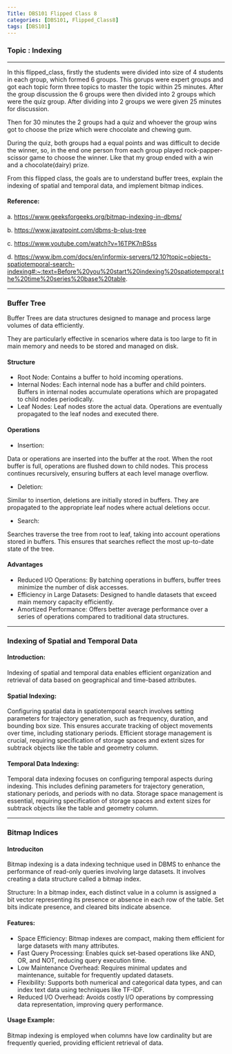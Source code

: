 ```yaml
---
Title: DBS101 Flipped Class 8
categories: [DBS101, Flipped_Class8]
tags: [DBS101]
---
```


### Topic : Indexing

---

In this flipped_class, firstly the students were divided into size of 4 students in each group, which formed 6 groups. This gorups were expert groups and got each topic form three topics to master the topic within 25 minutes. After the group discussion the 6 groups were then divided into 2 groups which were the quiz group.
After dividing into 2 groups we were given 25 minutes for discussion.

Then for 30 minutes the 2 groups had a quiz and whoever the group wins got to choose the prize which were chocolate and chewing gum.

During the quiz, both groups had a equal points and was difficult to decide the winner, so, in the end one person from each group played rock-papper-scissor game to choose the winner. Like that my group ended with a win and a chocolate(dairy) prize.

From this flipped class, the goals are to understand buffer trees, explain the indexing of spatial and temporal data, and implement bitmap indices.

#### Reference:

a. https://www.geeksforgeeks.org/bitmap-indexing-in-dbms/

b. https://www.javatpoint.com/dbms-b-plus-tree

c. https://www.youtube.com/watch?v=16TPK7nBSss

d. https://www.ibm.com/docs/en/informix-servers/12.10?topic=objects-spatiotemporal-search-indexing#:~:text=Before%20you%20start%20indexing%20spatiotemporal,the%20time%20series%20base%20table.

---

### Buffer Tree

Buffer Trees are data structures designed to manage and process large volumes of data efficiently.

They are particularly effective in scenarios where data is too large to fit in main memory and needs to be stored and managed on disk.

#### Structure

- Root Node:
  Contains a buffer to hold incoming operations.
- Internal Nodes:
  Each internal node has a buffer and child pointers.
  Buffers in internal nodes accumulate operations which are propagated to child nodes periodically.
- Leaf Nodes:
  Leaf nodes store the actual data.
  Operations are eventually propagated to the leaf nodes and executed there.

#### Operations

- Insertion:

Data or operations are inserted into the buffer at the root.
When the root buffer is full, operations are flushed down to child nodes.
This process continues recursively, ensuring buffers at each level manage overflow.

- Deletion:

Similar to insertion, deletions are initially stored in buffers.
They are propagated to the appropriate leaf nodes where actual deletions occur.

- Search:

Searches traverse the tree from root to leaf, taking into account operations stored in buffers.
This ensures that searches reflect the most up-to-date state of the tree.

#### Advantages

- Reduced I/O Operations:
  By batching operations in buffers, buffer trees minimize the number of disk accesses.
- Efficiency in Large Datasets:
  Designed to handle datasets that exceed main memory capacity efficiently.
- Amortized Performance:
  Offers better average performance over a series of operations compared to traditional data structures.

---

### Indexing of Spatial and Temporal Data

#### Introduction:

Indexing of spatial and temporal data enables efficient organization and retrieval of data based on geographical and time-based attributes.

#### Spatial Indexing:

Configuring spatial data in spatiotemporal search involves setting parameters for trajectory generation, such as frequency, duration, and bounding box size. This ensures accurate tracking of object movements over time, including stationary periods. Efficient storage management is crucial, requiring specification of storage spaces and extent sizes for subtrack objects like the table and geometry column.

#### Temporal Data Indexing:

Temporal data indexing focuses on configuring temporal aspects during indexing. This includes defining parameters for trajectory generation, stationary periods, and periods with no data. Storage space management is essential, requiring specification of storage spaces and extent sizes for subtrack objects like the table and geometry column.

---

### Bitmap Indices

#### Introduciton

Bitmap indexing is a data indexing technique used in DBMS to enhance the performance of read-only queries involving large datasets. It involves creating a data structure called a bitmap index.

Structure: In a bitmap index, each distinct value in a column is assigned a bit vector representing its presence or absence in each row of the table. Set bits indicate presence, and cleared bits indicate absence.

#### Features:

- Space Efficiency: Bitmap indexes are compact, making them efficient for large datasets with many attributes.
- Fast Query Processing: Enables quick set-based operations like AND, OR, and NOT, reducing query execution time.
- Low Maintenance Overhead: Requires minimal updates and maintenance, suitable for frequently updated datasets.
- Flexibility: Supports both numerical and categorical data types, and can index text data using techniques like TF-IDF.
- Reduced I/O Overhead: Avoids costly I/O operations by compressing data representation, improving query performance.

#### Usage Example:

Bitmap indexing is employed when columns have low cardinality but are frequently queried, providing efficient retrieval of data.
